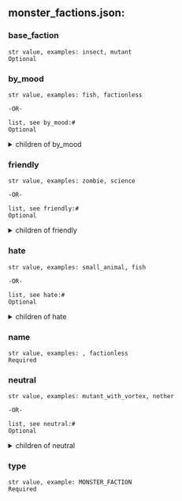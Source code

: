 
## monster_factions.json:

### base_faction 
 ```
 str value, examples: insect, mutant
 Optional 
```

 ### by_mood 

 ```
 str value, examples: fish, factionless 

-OR-

 list, see by_mood:#
 Optional 
```


 <details> 
 <summary> children of by_mood </summary> 

 ### by_mood:# 

 ```
 str value, examples: zombie, animal
 Optional 
```



 </details>
</summary>


 </details>
</summary>

 ### friendly 

 ```
 str value, examples: zombie, science 

-OR-

 list, see friendly:#
 Optional 
```


 <details> 
 <summary> children of friendly </summary> 

 ### friendly:# 

 ```
 str value, example: slime
 Optional 
```



 </details>
</summary>


 </details>
</summary>

 ### hate 

 ```
 str value, examples: small_animal, fish 

-OR-

 list, see hate:#
 Optional 
```


 <details> 
 <summary> children of hate </summary> 

 ### hate:# 

 ```
 str value, examples: small_animal, insect
 Optional 
```



 </details>
</summary>


 </details>
</summary>

 ### name 

 ```
 str value, examples: , factionless
 Required 
```


 ### neutral 

 ```
 str value, examples: mutant_with_vortex, nether 

-OR-

 list, see neutral:#
 Optional 
```


 <details> 
 <summary> children of neutral </summary> 

 ### neutral:# 

 ```
 str value, examples: fish, bot
 Optional 
```



 </details>
</summary>


 </details>
</summary>

 ### type 

 ```
 str value, example: MONSTER_FACTION
 Required 
```


